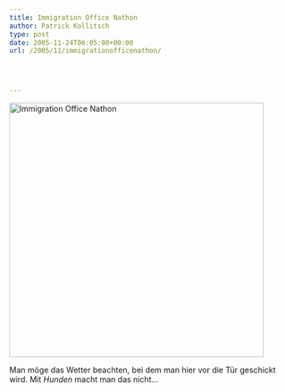 ```yaml
---
title: Immigration Office Nathon
author: Patrick Kollitsch
type: post
date: 2005-11-24T06:05:00+00:00
url: /2005/11/immigrationofficenathon/




---
```

[<img width="455" src="//static.flickr.com/33/66447260_d94e8e2552.jpg" alt="Immigration Office Nathon" />][1]

Man m&ouml;ge das Wetter beachten, bei dem man hier vor die T&uuml;r geschickt wird. Mit _Hunden_ macht man das nicht&#8230;

 [1]: http://www.flickr.com/photos/schreibblogade/66447260/ "Immigration Office Nathon"